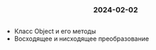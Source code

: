 <h3 style="text-align: center; padding-bottom: 14px">2024-02-02</h3>

* Класс Object и его методы
* Восходящее и нисходящее преобразование